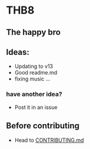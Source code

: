 # THB8

## The happy bro

## Ideas:
- Updating to v13
- Good readme.md
- fixing music
...

### have another idea?
- Post it in an issue

## Before contributing
- Head to [CONTRIBUTING.md](CONTRIBUTING.md)
